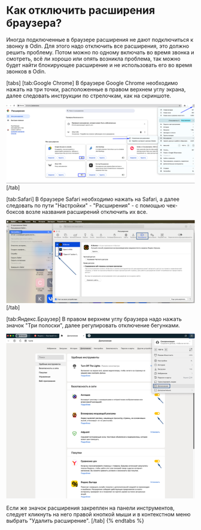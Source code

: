 # Как отключить расширения браузера?

Иногда подключенные в браузере расширения не дают подключиться к звонку в Odin. Для этого надо отключить все расширения, это должно решить проблему. Потом можно по одному включать во время звонка и смотреть, всё ли хорошо или опять возникла проблема, так можно будет найти блокирующее расширение и не использовать его во время звонков в Odin.

[tabs]
[tab:Google Chrome]
В браузере Google Chrome необходимо нажать на три точки, расположенные в правом верхнем углу экрана, далее следовать инструкции по стрелочкам, как на скриншоте.

![](<.gitbook/assets/image (2).png>)
[/tab]

[tab:Safari]
В браузере Safari необходимо нажать на Safari, а далее следовать по пути "Настройки" - "Расширения" - с помощью чек-боксов возле названия расширений отключить их все.

![](<.gitbook/assets/image (3).png>)
[/tab]

[tab:Яндекс.Браузер]
В правом верхнем углу браузера надо нажать значок "Три полоски", далее регулировать отключение бегунками.

![](<.gitbook/assets/image.png>)

Если же значок расширения закреплен на панели инструментов, следует кликнуть на него правой кнопкой мыши и в контекстном меню выбрать "Удалить расширение".
[/tab]
{% endtabs %}
